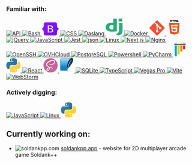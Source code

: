 ### Familiar with:
<a href="https://www.gnu.org/software/bash" target="_blank">
  <img src="https://github.com/YETIx86/YETIx86/blob/main/images/api.png?raw=true" title="API" alt="API" width="42" height="42"/>
</a>
<a href="https://www.gnu.org/software/bash" target="_blank">
  <img src="https://github.com/YETIx86/YETIx86/blob/main/images/bash.png?raw=true" title="Bash" alt="Bash" width="41" height="41"/>
</a>
<a href="https://getbootstrap.com/" target="_blank">
  <img src="https://github.com/YETIx86/YETIx86/blob/main/images/bootstrap.png?raw=true" title="Bootstrap" alt="Bootstrap" width="45" height="35"/>
</a>
<a href="https://www.w3.org/Style/CSS" target="_blank">
  <img src="https://github.com/YETIx86/YETIx86/blob/main/images/css.png?raw=true" title="CSS" alt="CSS" width="38" height="38"/>
</a>
<a href="https://daslang.io" target="_blank">
  <img src="https://github.com/YETIx86/YETIx86/blob/main/images/dascript.png?raw=true" title="Daslang" alt="Daslang" width="41" height="41"/>
</a>
<a href="https://www.djangoproject.com" target="_blank">
  <img src="https://github.com/YETIx86/YETIx86/blob/main/images/django.png?raw=true" title="Django" alt="Django" width="45" height="45"/>
</a>
<a href="https://www.docker.com" target="_blank">
  <img src="https://github.com/YETIx86/YETIx86/blob/main/images/docker.png?raw=true" title="Docker" alt="Docker" width="44" height="37"/>
</a>
<a href="https://git-scm.com" target="_blank">
  <img src="https://github.com/YETIx86/YETIx86/blob/main/images/git.png?raw=true" title="Git" alt="Git" width="40" height="40"/>
</a>
<a href="https://html.spec.whatwg.org" target="_blank">
  <img src="https://github.com/YETIx86/YETIx86/blob/main/images/html5.png?raw=true" title="HTML5" alt="HTML5" width="44" height="44"/>
</a>
<a href="https://jquery.com" target="_blank">
  <img src="https://github.com/YETIx86/YETIx86/blob/main/images/jquery.png?raw=true" title="jQuery" alt="jQuery" width="40" height="40"/>
</a>
<a href="https://www.javascript.com" target="_blank">
  <img src="https://github.com/YETIx86/YETIx86/blob/main/images/javascript.png?raw=true" title="JavaScript" alt="JavaScript" width="36" height="36"/>
</a>
<a href="https://www.jestjs.io" target="_blank">
  <img src="https://github.com/YETIx86/YETIx86/blob/main/images/jest.png?raw=true" title="Jest" alt="Jest" width="38" height="38"/>
</a>
<a href="https://www.json.org/json-en.html" target="_blank">
  <img src="https://github.com/YETIx86/YETIx86/blob/main/images/json.png?raw=true" title="json" alt="json" width="36" height="36"/>
</a>
<a href="https://www.linux.org" target="_blank">
  <img src="https://github.com/YETIx86/YETIx86/blob/main/images/linux.png?raw=true" title="Linux" alt="Linux" width="46" height="46"/>
</a>
<a href="https://nextjs.org" target="_blank">
  <img src="https://github.com/YETIx86/YETIx86/blob/main/images/nextjs.png?raw=true" title="Next.js" alt="Next.js" width="43" height="43"/>
</a>
<a href="https://nginx.org/" target="_blank">
  <img src="https://github.com/YETIx86/YETIx86/blob/main/images/nginx.png?raw=true" title="Nginx" alt="Nginx" width="43" height="43"/>
</a>
<a href="https://www.openssh.com/" target="_blank">
  <img src="https://github.com/YETIx86/YETIx86/blob/main/images/openssh.png?raw=true" title="OpenSSh" alt="OpenSSH" width="41" height="41"/>
</a>
<a href="https://www.ovhcloud.com" target="_blank">
  <img src="https://github.com/YETIx86/YETIx86/blob/main/images/ovh.png?raw=true" title="OVHCloud" alt="OVHCloud" width="37" height="37"/>
</a>
<a href="https://www.postgresql.org" target="_blank">
  <img src="https://github.com/YETIx86/YETIx86/blob/main/images/postqresql.png?raw=true" title="PostqreSQL" alt="PostqreSQL" width="40" height="40"/>
</a>
<a href="https://learn.microsoft.com/en-us/windows-server/administration/windows-commands/powershell" target="_blank">
  <img src="https://github.com/YETIx86/YETIx86/blob/main/images/powershell.png?raw=true" title="Powershell" alt="Powershell" width="39" height="39"/>
</a>
<a href="https://www.jetbrains.com/pycharm" target="_blank">
  <img src="https://github.com/YETIx86/YETIx86/blob/main/images/pycharm.png?raw=true" title="PyCharm" alt="PyCharm" width="37" height="37"/>
</a>
<a href="https://pytest.org" target="_blank">
  <img src="https://github.com/YETIx86/YETIx86/blob/main/images/pytest.png?raw=true" title="pytest" alt="pytest" width="36" height="36"/>
</a>
<a href="https://www.python.org" target="_blank">
  <img src="https://github.com/YETIx86/YETIx86/blob/main/images/python.png?raw=true" title="Python" alt="Python" width="38" height="38"/>
</a>
<a href="https://react.dev" target="_blank">
  <img src="https://github.com/YETIx86/YETIx86/blob/main/images/react.png?raw=true" title="React" alt="React" width="43" height="43"/>
</a>
<a href="https://sass-lang.com" target="_blank">
  <img src="https://github.com/YETIx86/YETIx86/blob/main/images/sass.png?raw=true" title="SASS" alt="SASS" width="38" height="38"/>
</a>
<a href="https://www.sqlite.org/index.html" target="_blank">
  <img src="https://github.com/YETIx86/YETIx86/blob/main/images/sqlite.png?raw=true" title="SQLite" alt="SQLite" width="40" height="40"/>
</a>
<a href="https://tailwindcss.com" target="_blank">
  <img src="https://github.com/YETIx86/YETIx86/blob/main/images/tailwindcss.png?raw=true" title="SQLite" alt="SQLite" width="35" height="22"/>
</a>
<a href="https://www.typescriptlang.org" target="_blank">
  <img src="https://github.com/YETIx86/YETIx86/blob/main/images/typescript.png?raw=true" title="TypeScript" alt="TypeScript" width="37" height="37"/>
</a>
<a href="https://www.vegascreativesoftware.com/us/vegas-pro" target="_blank">
  <img src="https://github.com/YETIx86/YETIx86/blob/main/images/sonyvegas.png?raw=true" title="Vegas Pro" alt="Vegas Pro" width="35" height="35"/>
</a>
<a href="https://vite.dev/" target="_blank">
  <img src="https://github.com/YETIx86/YETIx86/blob/main/images/vite.png?raw=true" title="Vite" alt="Vite" width="37" height="37"/>
</a>
<a href="https://www.jetbrains.com/webstorm" target="_blank">
  <img src="https://github.com/YETIx86/YETIx86/blob/main/images/webstorm.png?raw=true" title="WebStorm" alt="WebStorm" width="38" height="38"/>
</a>

### Actively digging:
<a href="https://www.javascript.com" target="_blank">
  <img src="https://github.com/YETIx86/YETIx86/blob/main/images/javascript.png?raw=true" title="JavaScript" alt="JavaScript" width="36" height="36"/>
</a>
<a href="https://www.linux.org" target="_blank">
  <img src="https://github.com/YETIx86/YETIx86/blob/main/images/linux.png?raw=true" title="Linux" alt="Linux" width="46" height="46"/>
</a>
<a href="https://www.python.org" target="_blank">
  <img src="https://github.com/YETIx86/YETIx86/blob/main/images/python.png?raw=true" title="Python" alt="Python" width="40" height="40"/>
</a>

## Currently working on:
- <img src="https://github.com/user-attachments/assets/3a39483f-f8b4-4725-9af3-edb0ac8db019" width="57" title="soldankpp.com" /> [soldankpp.app](https://soldankpp.app) - website for 2D multiplayer arcade game Soldank++

